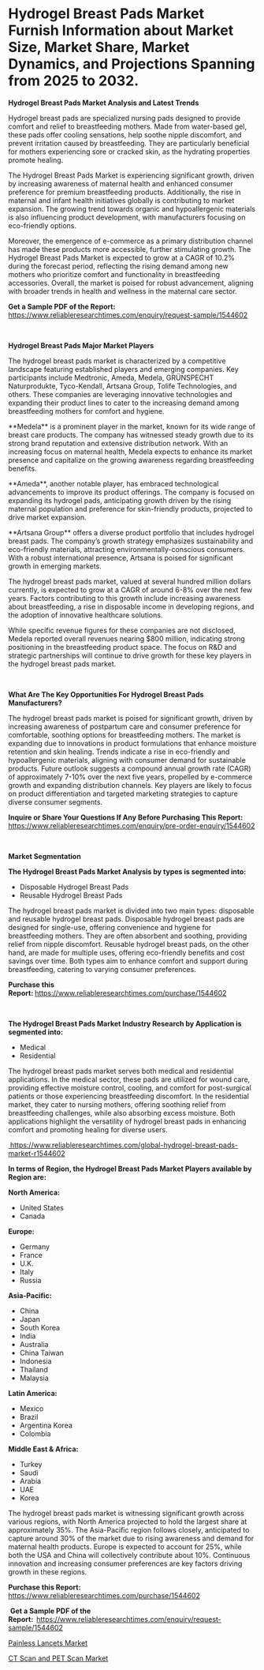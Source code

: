 <p><h1>Hydrogel Breast Pads Market Furnish Information about Market Size, Market Share, Market Dynamics, and Projections Spanning from 2025 to 2032.</h1></p><p><strong>Hydrogel Breast Pads Market Analysis and Latest Trends</strong></p>
<p><p>Hydrogel breast pads are specialized nursing pads designed to provide comfort and relief to breastfeeding mothers. Made from water-based gel, these pads offer cooling sensations, help soothe nipple discomfort, and prevent irritation caused by breastfeeding. They are particularly beneficial for mothers experiencing sore or cracked skin, as the hydrating properties promote healing.</p><p>The Hydrogel Breast Pads Market is experiencing significant growth, driven by increasing awareness of maternal health and enhanced consumer preference for premium breastfeeding products. Additionally, the rise in maternal and infant health initiatives globally is contributing to market expansion. The growing trend towards organic and hypoallergenic materials is also influencing product development, with manufacturers focusing on eco-friendly options.</p><p>Moreover, the emergence of e-commerce as a primary distribution channel has made these products more accessible, further stimulating growth. The Hydrogel Breast Pads Market is expected to grow at a CAGR of 10.2% during the forecast period, reflecting the rising demand among new mothers who prioritize comfort and functionality in breastfeeding accessories. Overall, the market is poised for robust advancement, aligning with broader trends in health and wellness in the maternal care sector.</p></p>
<p><strong>Get a Sample PDF of the Report:&nbsp;</strong> <a href="https://www.reliableresearchtimes.com/enquiry/request-sample/1544602?utm_campaign=2199&utm_medium=2&utm_source=Github&utm_content=ia&utm_term=03032025&utm_id=hydrogel-breast-pads">https://www.reliableresearchtimes.com/enquiry/request-sample/1544602</a></p>
<p>&nbsp;</p>
<p><strong>Hydrogel Breast Pads Major Market Players</strong></p>
<p><p>The hydrogel breast pads market is characterized by a competitive landscape featuring established players and emerging companies. Key participants include Medtronic, Ameda, Medela, GRÜNSPECHT Naturprodukte, Tyco-Kendall, Artsana Group, Tolife Technologies, and others. These companies are leveraging innovative technologies and expanding their product lines to cater to the increasing demand among breastfeeding mothers for comfort and hygiene.</p><p>**Medela** is a prominent player in the market, known for its wide range of breast care products. The company has witnessed steady growth due to its strong brand reputation and extensive distribution network. With an increasing focus on maternal health, Medela expects to enhance its market presence and capitalize on the growing awareness regarding breastfeeding benefits.</p><p>**Ameda**, another notable player, has embraced technological advancements to improve its product offerings. The company is focused on expanding its hydrogel pads, anticipating growth driven by the rising maternal population and preference for skin-friendly products, projected to drive market expansion.</p><p>**Artsana Group** offers a diverse product portfolio that includes hydrogel breast pads. The company’s growth strategy emphasizes sustainability and eco-friendly materials, attracting environmentally-conscious consumers. With a robust international presence, Artsana is poised for significant growth in emerging markets.</p><p>The hydrogel breast pads market, valued at several hundred million dollars currently, is expected to grow at a CAGR of around 6-8% over the next few years. Factors contributing to this growth include increasing awareness about breastfeeding, a rise in disposable income in developing regions, and the adoption of innovative healthcare solutions.</p><p>While specific revenue figures for these companies are not disclosed, Medela reported overall revenues nearing $800 million, indicating strong positioning in the breastfeeding product space. The focus on R&D and strategic partnerships will continue to drive growth for these key players in the hydrogel breast pads market.</p></p>
<p>&nbsp;</p>
<p><strong>What Are The Key Opportunities For Hydrogel Breast Pads Manufacturers?</strong></p>
<p><p>The hydrogel breast pads market is poised for significant growth, driven by increasing awareness of postpartum care and consumer preference for comfortable, soothing options for breastfeeding mothers. The market is expanding due to innovations in product formulations that enhance moisture retention and skin healing. Trends indicate a rise in eco-friendly and hypoallergenic materials, aligning with consumer demand for sustainable products. Future outlook suggests a compound annual growth rate (CAGR) of approximately 7-10% over the next five years, propelled by e-commerce growth and expanding distribution channels. Key players are likely to focus on product differentiation and targeted marketing strategies to capture diverse consumer segments.</p></p>
<p><strong>Inquire or Share Your Questions If Any Before Purchasing This Report:</strong> <a href="https://www.reliableresearchtimes.com/enquiry/pre-order-enquiry/1544602?utm_campaign=2199&utm_medium=2&utm_source=Github&utm_content=ia&utm_term=03032025&utm_id=hydrogel-breast-pads">https://www.reliableresearchtimes.com/enquiry/pre-order-enquiry/1544602</a></p>
<p>&nbsp;</p>
<p><strong>Market Segmentation</strong></p>
<p><strong>The Hydrogel Breast Pads Market Analysis by types is segmented into:</strong></p>
<p><ul><li>Disposable Hydrogel Breast Pads</li><li>Reusable Hydrogel Breast Pads</li></ul></p>
<p><p>The hydrogel breast pads market is divided into two main types: disposable and reusable hydrogel breast pads. Disposable hydrogel breast pads are designed for single-use, offering convenience and hygiene for breastfeeding mothers. They are often absorbent and soothing, providing relief from nipple discomfort. Reusable hydrogel breast pads, on the other hand, are made for multiple uses, offering eco-friendly benefits and cost savings over time. Both types aim to enhance comfort and support during breastfeeding, catering to varying consumer preferences.</p></p>
<p><strong>Purchase this Report:&nbsp;</strong><a href="https://www.reliableresearchtimes.com/purchase/1544602?utm_campaign=2199&utm_medium=2&utm_source=Github&utm_content=ia&utm_term=03032025&utm_id=hydrogel-breast-pads">https://www.reliableresearchtimes.com/purchase/1544602</a></p>
<p>&nbsp;</p>
<p><strong>The Hydrogel Breast Pads Market Industry Research by Application is segmented into:</strong></p>
<p><ul><li>Medical</li><li>Residential</li></ul></p>
<p><p>The hydrogel breast pads market serves both medical and residential applications. In the medical sector, these pads are utilized for wound care, providing effective moisture control, cooling, and comfort for post-surgical patients or those experiencing breastfeeding discomfort. In the residential market, they cater to nursing mothers, offering soothing relief from breastfeeding challenges, while also absorbing excess moisture. Both applications highlight the versatility of hydrogel breast pads in enhancing comfort and promoting healing for diverse users.</p></p>
<p><a href="https://www.reliableresearchtimes.com/global-hydrogel-breast-pads-market-r1544602?utm_campaign=2199&utm_medium=2&utm_source=Github&utm_content=ia&utm_term=03032025&utm_id=hydrogel-breast-pads">&nbsp;https://www.reliableresearchtimes.com/global-hydrogel-breast-pads-market-r1544602</a></p>
<p><strong>In terms of Region, the Hydrogel Breast Pads Market Players available by Region are:</strong></p>
<p>
    <p> <strong> North America: </strong>
        <ul>
            <li>United States</li>
            <li>Canada</li>
        </ul>
        </p> 
    <p> <strong> Europe: </strong>
        <ul>
            <li>Germany</li>
            <li>France</li>
            <li>U.K.</li>
            <li>Italy</li>
            <li>Russia</li>
        </ul>
        </p> 
    <p> <strong> Asia-Pacific: </strong>
        <ul>
            <li>China</li>
            <li>Japan</li>
            <li>South Korea</li>
            <li>India</li>
            <li>Australia</li>
            <li>China Taiwan</li>
            <li>Indonesia</li>
            <li>Thailand</li>
            <li>Malaysia</li>
        </ul>
        </p> 
    <p> <strong> Latin America: </strong>
        <ul>
            <li>Mexico</li>
            <li>Brazil</li>
            <li>Argentina Korea</li>
            <li>Colombia</li>
        </ul>
        </p> 
    <p> <strong> Middle East & Africa: </strong>
        <ul>
            <li>Turkey</li>
            <li>Saudi</li>
            <li>Arabia</li>
            <li>UAE</li>
            <li>Korea</li>
        </ul>
    </p>
    </p>
<p><p>The hydrogel breast pads market is witnessing significant growth across various regions, with North America projected to hold the largest share at approximately 35%. The Asia-Pacific region follows closely, anticipated to capture around 30% of the market due to rising awareness and demand for maternal health products. Europe is expected to account for 25%, while both the USA and China will collectively contribute about 10%. Continuous innovation and increasing consumer preferences are key factors driving growth in these regions.</p></p>
<p><strong>Purchase this Report: </strong><a href="https://www.reliableresearchtimes.com/purchase/1544602?utm_campaign=2199&utm_medium=2&utm_source=Github&utm_content=ia&utm_term=03032025&utm_id=hydrogel-breast-pads">https://www.reliableresearchtimes.com/purchase/1544602</a></p>
<p>&nbsp;<strong>Get a Sample PDF of the Report:&nbsp;&nbsp;</strong><a href="https://www.reliableresearchtimes.com/enquiry/request-sample/1544602?utm_campaign=2199&utm_medium=2&utm_source=Github&utm_content=ia&utm_term=03032025&utm_id=hydrogel-breast-pads">https://www.reliableresearchtimes.com/enquiry/request-sample/1544602</a></p>
<p><strong></strong></p>
<p><p><a href="https://github.com/gukenneth26571/Market-Research-Report-List-1/blob/main/painless-lancets-market.md?utm_campaign=2199&utm_medium=2&utm_source=Github&utm_content=ia&utm_term=03032025&utm_id=hydrogel-breast-pads">Painless Lancets Market</a></p><p><a href="https://github.com/stillsfloria19981/Market-Research-Report-List-1/blob/main/ct-scan-and-pet-scan-market.md?utm_campaign=2199&utm_medium=2&utm_source=Github&utm_content=ia&utm_term=03032025&utm_id=hydrogel-breast-pads">CT Scan and PET Scan Market</a></p></p>